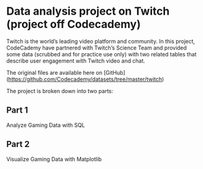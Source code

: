 # Data analysis project on Twitch (project off Codecademy)

Twitch is the world’s leading video platform and community.
In this project, CodeCademy have partnered with Twitch’s Science Team and provided some data (scrubbed and for practice use only) with two related tables that describe user engagement with Twitch video and chat. 

The original files are available here on [GitHub] (https://github.com/Codecademy/datasets/tree/master/twitch)

The project is broken down into two parts:

## Part 1
Analyze Gaming Data with SQL

## Part 2

Visualize Gaming Data with Matplotlib
